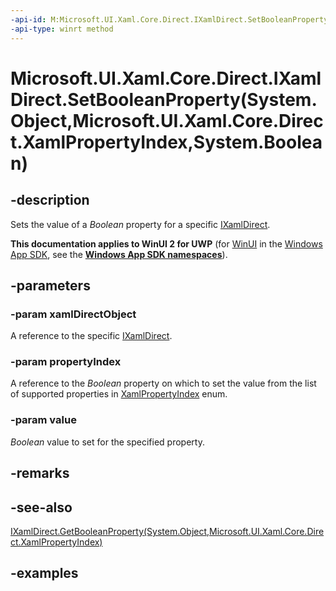 ```yaml
---
-api-id: M:Microsoft.UI.Xaml.Core.Direct.IXamlDirect.SetBooleanProperty(System.Object,Microsoft.UI.Xaml.Core.Direct.XamlPropertyIndex,System.Boolean)
-api-type: winrt method
---
```


# Microsoft.UI.Xaml.Core.Direct.IXamlDirect.SetBooleanProperty(System.Object,Microsoft.UI.Xaml.Core.Direct.XamlPropertyIndex,System.Boolean)

<!--
public void SetBooleanProperty (object xamlDirectObject, Microsoft.UI.Xaml.Core.Direct.XamlPropertyIndex propertyIndex, bool value);
-->

## -description

Sets the value of a *Boolean* property for a specific [IXamlDirect](ixamldirect.md).

**This documentation applies to WinUI 2 for UWP** (for [WinUI](/windows/apps/winui/winui3/) in the [Windows App SDK](/windows/apps/windows-app-sdk/), see the **[Windows App SDK namespaces](/windows/windows-app-sdk/api/winrt/)**).

## -parameters

### -param xamlDirectObject

A reference to the specific [IXamlDirect](ixamldirect.md).

### -param propertyIndex

A reference to the _Boolean_ property on which to set the value from the list of supported properties in [XamlPropertyIndex](xamlpropertyindex.md) enum.

### -param value

*Boolean* value to set for the specified property.

## -remarks

## -see-also

[IXamlDirect.GetBooleanProperty(System.Object,Microsoft.UI.Xaml.Core.Direct.XamlPropertyIndex)](ixamldirect_getbooleanproperty_1068805428.md)

## -examples

